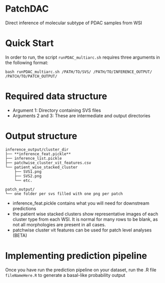 # PatchDAC
Direct inference of molecular subtype of PDAC samples from WSI

# Quick Start
In order to run, the script `runPDAC_multiarc.sh` requires three arguments in the following format:

``` bash runPDAC_multiarc.sh /PATH/TO/SVS/ /PATH/TO/INFERENCE_OUTPUT/ /PATCH/TO/PATCH_OUTPUT/ ```

# Required data structure
* Argument 1: Directory containing SVS files
* Arguments 2 and 3: These are intermediate and output directories

# Output structure
```
inference_output/cluster_dir
├── **inference_feat.pickle**
├── inference_list.pickle
├── patchwise_cluster_vit_features.csv
└── patient_wise_stacked_cluster 
    ├── SVS1.png
    ├── SVS2.png
    └── etc.

patch_output/
└── one folder per svs filled with one png per patch
```
- inference_feat.pickle contains what you will need for downstream predictions
- the patient wise stacked clusters show representative images of each cluster type from each WSI. It is normal for many rows to be blank, as not all morphologies are present in all cases.
- patchwise cluster vit features can be used for patch level analyses (BETA)
  
# Implementing prediction pipeline
Once you have run the prediction pipeline on your dataset, run the .R file `fileNameHere.R` to generate a basal-like probability output
